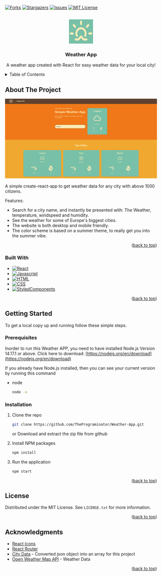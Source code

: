 <a name="readme-top"></a>

<!-- PROJECT SHIELDS -->
[![Forks][forks-shield]][forks-url]
[![Stargazers][stars-shield]][stars-url]
[![Issues][issues-shield]][issues-url]
[![MIT License][license-shield]][license-url]

<!-- PROJECT LOGO -->
<br />
<div align="center">
  <a href="https://github.com/ThePrograminator/Weather-App/">
    <img src="images/logo.png" alt="Logo" width="80" height="80">
  </a>

  <h3 align="center">Weather App</h3>

  <p align="center">
    A weather app created with React for easy weather data for your local city!
  </p>
</div>

<!-- TABLE OF CONTENTS -->
<details>
  <summary>Table of Contents</summary>
  <ol>
    <li>
      <a href="#about-the-project">About The Project</a>
      <ul>
        <li><a href="#built-with">Built With</a></li>
      </ul>
    </li>
    <li>
      <a href="#getting-started">Getting Started</a>
      <ul>
        <li><a href="#prerequisites">Prerequisites</a></li>
        <li><a href="#installation">Installation</a></li>
      </ul>
    </li>
    <li><a href="#license">License</a></li>
    <li><a href="#acknowledgments">Acknowledgments</a></li>
  </ol>
</details>

<!-- ABOUT THE PROJECT -->
## About The Project

[![Product Name Screen Shot][product-screenshot]](https://github.com/ThePrograminator/Weather-App/)

A simple create-react-app to get weather data for any city with above 1000 citizens.

Features:
* Search for a city name, and instantly be presented with: The Weather, temperature, windspeed and humidity.
* See the weather for some of Europe's biggest cities.
* The website is both desktop and mobile friendly.
* The color scheme is based on a summer theme, to really get you into the summer vibe.

<p align="right">(<a href="#readme-top">back to top</a>)</p>



### Built With

* [![React][React.js]][React-url]
* [![Javascript][Javascript]][Javascript-url]
* [![HTML][HTML]][HTML-url]
* [![CSS][CSS]][CSS-url]
* [![StyledComponents][StyledComponents]][StyledComponents-url]

<p align="right">(<a href="#readme-top">back to top</a>)</p>



<!-- GETTING STARTED -->
## Getting Started

To get a local copy up and running follow these simple steps.

### Prerequisites

Inorder to run this Weather APP, you need to have installed Node.js Version 14.17.1 or above. Click here to download: [https://nodejs.org/en/download](https://nodejs.org/en/download)

If you already have Node.js installed, then you can see your current version by running this command
* node
  ```sh
  node -v
  ```

### Installation

1. Clone the repo
   ```sh
   git clone https://github.com/ThePrograminator/Weather-App.git
   ```
   or
   Download and extract the zip file from github

2. Install NPM packages
   ```sh
   npm install
   ```
3. Run the application
   ```sh
   npm start
   ```

<p align="right">(<a href="#readme-top">back to top</a>)</p>

<!-- LICENSE -->
## License

Distributed under the MIT License. See `LICENSE.txt` for more information.

<p align="right">(<a href="#readme-top">back to top</a>)</p>

<!-- ACKNOWLEDGMENTS -->
## Acknowledgments

* [React Icons](https://react-icons.github.io/react-icons/search)
* [React Router](https://reactrouter.com/en/main)
* [City Data](https://github.com/finnlp/cities-list) - Converted json object into an array for this project
* [Open Weather Map API](https://openweathermap.org/api) - Weather Data

<p align="right">(<a href="#readme-top">back to top</a>)</p>



<!-- MARKDOWN LINKS & IMAGES -->
<!-- https://www.markdownguide.org/basic-syntax/#reference-style-links -->

[forks-shield]: https://img.shields.io/github/forks/othneildrew/Best-README-Template.svg?style=for-the-badge
[forks-url]:https://github.com/ThePrograminator/Weather-App/network/members

[stars-shield]: https://img.shields.io/github/stars/othneildrew/Best-README-Template.svg?style=for-the-badge
[stars-url]: https://github.com/ThePrograminator/Weather-App/stargazers

[issues-shield]: https://img.shields.io/github/issues/othneildrew/Best-README-Template.svg?style=for-the-badge
[issues-url]: https://github.com/ThePrograminator/Weather-App/issues

[license-shield]: https://img.shields.io/github/license/othneildrew/Best-README-Template.svg?style=for-the-badge
[license-url]: https://github.com/ThePrograminator/Weather-App/blob/master/LICENSE.txt

[product-screenshot]: images/screenshot.png

[React.js]: https://img.shields.io/badge/React-20232A?style=for-the-badge&logo=react&logoColor=61DAFB
[React-url]: https://reactjs.org/

[Javascript]: https://img.shields.io/badge/JavaScript-F7DF1E?style=for-the-badge&logo=javascript&logoColor=black
[Javascript-url]: https://en.wikipedia.org/wiki/JavaScript/

[HTML]: https://img.shields.io/badge/HTML5-E34F26?style=for-the-badge&logo=html5&logoColor=white
[HTML-url]: https://en.wikipedia.org/wiki/HTML5/

[CSS]: https://img.shields.io/badge/CSS3-1572B6?style=for-the-badge&logo=css3&logoColor=white
[CSS-url]: https://en.wikipedia.org/wiki/CSS/

[StyledComponents]: https://img.shields.io/badge/styled--components-DB7093?style=for-the-badge&logo=styled-components&logoColor=white
[StyledComponents-url]: https://styled-components.com/

